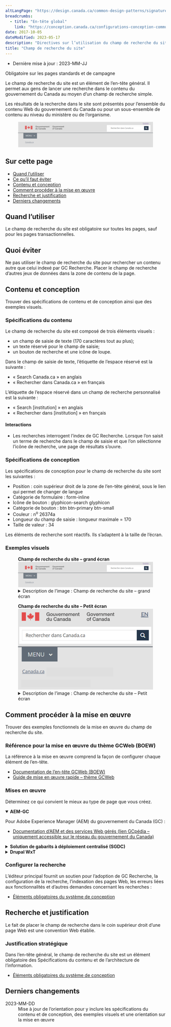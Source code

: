 ```yaml
---
altLangPage: "https://design.canada.ca/common-design-patterns/signature.html"
breadcrumbs:
  - title: "En-tête global"
    link: "https://conception.canada.ca/configurations-conception-communes/en-tete-general.html"   
date: 2017-10-05
dateModified: 2023-05-17
description: "Directives sur l’utilisation du champ de recherche du site dans Canada.ca. Ce champ de recherche du site permet aux gens de lancer une recherche sur le contenu produit par le gouvernement du Canada. On le trouve dans l’en-tête général de toutes les pages du site Canada.ca."
title: "Champ de recherche du site"
---
```

<div class="row">
  <div class="col-md-12 pull-left">
    <ul class="list-inline small mrgn-bttm-sm" id="list-inline-desktop-only">
      <li class="mrgn-rght-lg">Dernière mise à jour&nbsp;: 2023-MM-JJ</li>
    </ul>
  </div>
</div>
<p><span class="label label-danger">Obligatoire sur les pages standards et de campagne</span></p>
<p>Le champ de recherche du site est un élément de l’en-tête général. Il permet aux gens de lancer une recherche dans le contenu du gouvernement du Canada au moyen d’un champ de recherche simple.</p>
<p>Les résultats de la recherche dans le site sont présentés pour l’ensemble du contenu Web du gouvernement du Canada ou pour un sous-ensemble de contenu au niveau du ministère ou de l’organisme.</p>
<div class="pattern-demo mrgn-tp-lg">
  <figure class="mrgn-bttm-sm"><img src="../images/01-site-search-fr.png" class="img-responsive" alt=""></figure>
</div>
<section>
  <h2>Sur cette page</h2>
  <ul>
    <li><a href="#quand">Quand l’utiliser</a></li>
    <li><a href="#eviter">Ce qu’il faut éviter</a></li>
    <li><a href="#contenu">Contenu et conception</a></li>
    <li><a href="#implementation">Comment procéder à la mise en œuvre</a></li>
    <li><a href="#recherche">Recherche et justification</a></li>
    <li><a href="#changements">Derniers changements</a></li>
  </ul>
</section>
<h2 id="quand">Quand l’utiliser</h2>
<p>Le champ de recherche du site est obligatoire sur toutes les pages, sauf pour les pages transactionnelles.</p>
<h2 id="eviter">Quoi éviter</h2>
<p>Ne pas utiliser le champ de recherche du site pour rechercher un contenu autre que celui indexé par GC Recherche. Placer le champ de recherche d’autres jeux de données dans la zone de contenu de la page.</p>
<h2 id="contenu">Contenu et conception</h2>
<p>Trouver des spécifications de contenu et de conception ainsi que des exemples visuels.</p>
<h3>Spécifications du contenu</h3>
<p>Le champ de recherche du site est composé de trois éléments visuels&nbsp;:</p>
<ul>
  <li>un champ de saisie de texte (170 caractères tout au plus);</li>
  <li>un texte réservé pour le champ de saisie;</li>
  <li>un bouton de recherche et une icône de loupe.</li>
</ul>
<p>Dans le champ de saisie de texte, l’étiquette de l’espace réservé est la suivante&nbsp;:</p>
<ul>
  <li>&laquo;&nbsp;Search Canada.ca&nbsp;&raquo; en anglais</li>
  <li>&laquo;&nbsp;Rechercher dans Canada.ca&nbsp;&raquo; en français</li>
</ul>
<p>L’étiquette de l’espace réservé dans un champ de recherche personnalisé est la suivante&nbsp;:</p>
<ul>
  <li>&laquo;&nbsp;Search [institution]&nbsp;&raquo; en anglais</li>
  <li>&laquo;&nbsp;Rechercher dans [institution]&nbsp;&raquo; en français</li>
</ul>
<h4>Interactions</h4>
<ul>
  <li>Les recherches interrogent l’index de GC Recherche. Lorsque l’on saisit un terme de recherche dans le champ de saisie et que l’on sélectionne l’icône de recherche, une page de résultats s’ouvre.</li>
</ul>
<h3>Spécifications de conception</h3>
<p>Les spécifications de conception pour le champ de recherche du site sont les suivantes&nbsp;:</p>
<ul>
  <li>Position&nbsp;: coin supérieur droit de la zone de l’en-tête général, sous le lien qui permet de changer de langue</li>
  <li>Catégorie de formulaire&nbsp;: form-inline</li>
  <li>Icône de bouton&nbsp;: glyphicon-search glyphicon</li>
  <li>Catégorie de bouton&nbsp;: btn btn-primary btn-small</li>
  <li>Couleur&nbsp;: n<sup>o</sup>&nbsp;26374a</li>
  <li>Longueur du champ de saisie&nbsp;: longueur maximale&nbsp;=&nbsp;170</li>
  <li>Taille de valeur&nbsp;: 34</li>
</ul>
<p>Les éléments de recherche sont réactifs. Ils s’adaptent à la taille de l’écran.</p>
<h3>Exemples visuels</h3>
<div class="pattern-demo mrgn-tp-lg">
  <figure>
    <figcaption><b>Champ de recherche du site – grand écran</b></figcaption>
    <img src="../images/01-site-search-fr.png" class="img-responsive" alt=" ">
    <details class="mrgn-tp-md">
      <summary class="wb-toggle small" data-toggle="{&quot;print&quot;:&quot;on&quot;}">Description de l’image&nbsp;: Champ de recherche du site – grand écran</summary>
      <p class="mrgn-tp-lg">Le champ de recherche s’affiche dans le coin supérieur droit, sous le lien qui permet de changer de langue et directement à l’opposé de la signature du gouvernement du Canada.</p>
      <p>La barre de recherche du site est un rectangle défini par un contour gris clair. Dans le rectangle, on peut lire les mots &laquo;&nbsp;Rechercher dans Canada.ca&nbsp;&raquo;. À la droite du rectangle se trouve un carré bleu dans lequel il y a une icône de loupe blanche.</p>
    </details>
  </figure>
</div>
<div class="pattern-demo mrgn-tp-lg">
  <figure>
    <figcaption><b>Champ de recherche du site – Petit écran</b></figcaption>
    <img src="../images/01-site-search-sm-fr.png" class="img-responsive" alt="">
    <details class="mrgn-tp-md">
      <summary class="wb-toggle small" data-toggle="{&quot;print&quot;:&quot;on&quot;}">Description de l’image&nbsp;: Champ de recherche du site – Petit écran</summary>
      <p class="mrgn-tp-lg">Le champ de recherche s’affiche dans l’en-tête, directement sous la signature du gouvernement du Canada et le lien qui permet de changer de langue. Il couvre la largeur de l’écran.</p>
      <p>La barre de recherche du site est un rectangle défini par un contour gris clair. Dans le rectangle, on peut lire les mots &laquo;&nbsp;Rechercher dans Canada.ca&nbsp;&raquo;. À la droite du rectangle se trouve un carré bleu dans lequel il y a une icône de loupe blanche.</p>
    </details>
  </figure>
</div>
<h2 id="implementation">Comment procéder à la mise en œuvre</h2>
<p>Trouver des exemples fonctionnels de la mise en œuvre du champ de recherche du site.</p>
<h3>Référence pour la mise en œuvre du thème GCWeb (BOEW)</h3>
<p>La référence à la mise en œuvre comprend la façon de configurer chaque élément de l’en-tête.</p>
<ul>
  <li><a href="https://wet-boew.github.io/GCWeb/sites/header/header-docs-fr.html">Documentation de l’en-tête GCWeb (BOEW)</a></li>
  <li><a href="https://wet-boew.github.io/GCWeb/docs/implementing-fr.html">Guide de mise en œuvre rapide – thème GCWeb</a></li>
</ul>
<h3>Mises en œuvre</h3>
<p>Déterminez ce qui convient le mieux au type de page que vous créez.</p>
<div class="row">
  <div class="col-md-8">
    <div class="wb-tabs mrgn-tp-lg">
      <div class="tabpanels">
        <details id="004" open="open">
          <summary><strong>AEM-GC</strong></summary>
          <p class="mrgn-tp-lg">Pour Adobe Experience Manager (AEM) du gouvernement du Canada (GC)&nbsp;:</p>
          <ul>
            <li><a href="https://www.gcpedia.gc.ca/wiki/AEM_GC-specific_Documentation_6.5">Documentation d’AEM et des services Web gérés (lien GCpédia – uniquement accessible sur le réseau du gouvernement du Canada)</a></li>
          </ul>
        </details>
        <details id="005">
          <summary><strong>Solution de gabarits à déploiement centralisé (SGDC)</strong></summary>
          <p class="mrgn-tp-lg">Pour la Solution de gabarits à déploiement centralisé (SGDC)&nbsp;:</p>
          <ul>
            <li><a href="https://cdts.service.canada.ca/app/cls/WET/gcweb/v4_0_45/cdts/samples/custom-search-fr.html">Recherche personnalisée</a> – options de configuration pour le champ de recherche du site </li>
            <li><a href="https://cenw-wscoe.github.io/sgdc-cdts/docs/index-fr.html">Documentation de la SGDC</a></li>
          </ul>
        </details>
        <details id="006">
          <summary><strong>Drupal WxT</strong></summary>
          <p class="mrgn-tp-lg">Pour Drupal WxT :</p>
          <ul>
            <li><a href="https://drupalwxt.github.io/fr/">Documentation de Drupal WxT</a></li>
          </ul>
        </details>
      </div>
    </div>
  </div>
</div>
<div class="cnt-wdth-lmtd">
  <h3>Configurer la recherche</h3>
  <p>L’éditeur principal fournit un soutien pour l’adoption de GC Recherche, la configuration de la recherche, l’indexation des pages Web, les erreurs liées aux fonctionnalités et d’autres demandes concernant les recherches&nbsp;:</p>
  <ul>
    <li><a href="https://www.gcpedia.gc.ca/wiki/Soutien_%C3%A0_la_plateforme_de_recherche_Web_du_GC">Éléments obligatoires du système de conception</a></li>
  </ul>
  <h2 id="recherche">Recherche et justification</h2>
  <p>Le fait de placer le champ de recherche dans le coin supérieur droit d’une page Web est une convention Web établie.</p>
  <h3>Justification stratégique</h3>
  <p>Dans l’en-tête général, le champ de recherche du site est un élément obligatoire des Spécifications du contenu et de l’architecture de l’information.</p>
  <ul>
    <li><a href="https://www.canada.ca/fr/secretariat-conseil-tresor/services/communications-gouvernementales/specifications-contenu-architecture-information-canada/elements-obligatoires.html">Éléments obligatoires du système de conception</a></li>
  </ul>
  <h2 id="changements">Derniers changements</h2>
  <dl class="dl-horizontal">
    <dt>
      <time datetime="2023-MM-DD" class="link-muted">2023-MM-DD</time>
    </dt>
    <dd>Mise à jour de l’orientation pour y inclure les spécifications du contenu et de conception, des exemples visuels et une orientation sur la mise en œuvre</dd>
  </dl>
</div>
